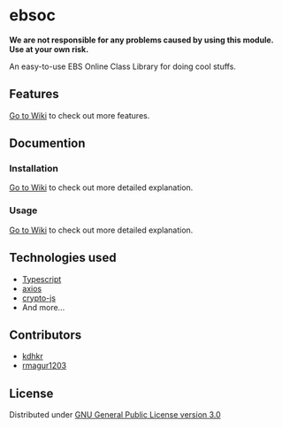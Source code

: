 # ebsoc
**We are not responsible for any problems caused by using this module. Use at your own risk.**

An easy-to-use EBS Online Class Library for doing cool stuffs.

## Features
[Go to Wiki](https://github.com/kdhkr/ebsoc/wiki/Features) to check out more features.

## Documention
### Installation
[Go to Wiki](https://github.com/kdhkr/ebsoc/wiki/Installation) to check out more detailed explanation.
### Usage
[Go to Wiki](https://github.com/kdhkr/ebsoc/wiki/Usage) to check out more detailed explanation.


## Technologies used
- [Typescript](https://typescriptlang.org/)
- [axios](https://www.npmjs.com/package/axios)
- [crypto-js](https://www.npmjs.com/package/crypto-js)
- And more...

## Contributors
- [kdhkr](https://github.com/kdhkr)
- [rmagur1203](https://github.com/rmagur1203)

## License
Distributed under [GNU General Public License version 3.0](https://github.com/kdhkr/ebsoc/blob/main/LICENSE)
